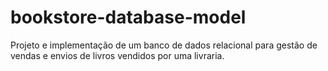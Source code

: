# bookstore-database-model
Projeto e implementação de um banco de dados relacional para gestão de vendas e envios de livros vendidos por uma livraria.
